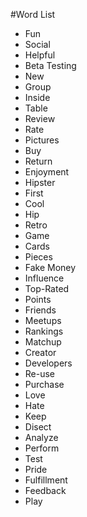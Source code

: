 #Word List     

* Fun           
* Social
* Helpful
* Beta Testing
* New
* Group
* Inside
* Table
* Review
* Rate
* Pictures
* Buy
* Return
* Enjoyment
* Hipster
* First 
* Cool
* Hip
* Retro
* Game
* Cards
* Pieces
* Fake Money
* Influence
* Top-Rated
* Points
* Friends
* Meetups
* Rankings
* Matchup
* Creator
* Developers
* Re-use
* Purchase
* Love
* Hate
* Keep
* Disect
* Analyze
* Perform
* Test
* Pride
* Fulfillment
* Feedback
* Play